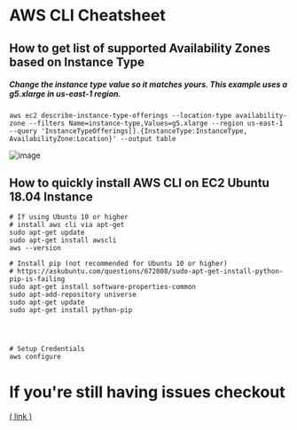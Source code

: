 # AWS CLI Cheatsheet

## How to get list of supported Availability Zones based on Instance Type
##### Change the instance type value so it matches yours. This example uses a g5.xlarge in us-east-1 region.
```
aws ec2 describe-instance-type-offerings --location-type availability-zone --filters Name=instance-type,Values=g5.xlarge --region us-east-1 --query 'InstanceTypeOfferings[].{InstanceType:InstanceType,
AvailabilityZone:Location}' --output table
```
![image](https://github.com/davidclin/aws-cli-cheatsheet/assets/6853545/da73c772-818b-45b7-8d4c-796a43994b49)


## How to quickly install AWS CLI on EC2 Ubuntu 18.04 Instance

```
# If using Ubuntu 10 or higher
# install aws cli via apt-get
sudo apt-get update
sudo apt-get install awscli
aws --version

# Install pip (not recommended for Ubuntu 10 or higher)
# https://askubuntu.com/questions/672808/sudo-apt-get-install-python-pip-is-failing
sudo apt-get install software-properties-common
sudo apt-add-repository universe
sudo apt-get update
sudo apt-get install python-pip




# Setup Credentials
aws configure
```
# If you're still having issues checkout
[( link )](https://stackoverflow.com/questions/36969391/how-to-upgrade-aws-cli-to-the-latest-version)
